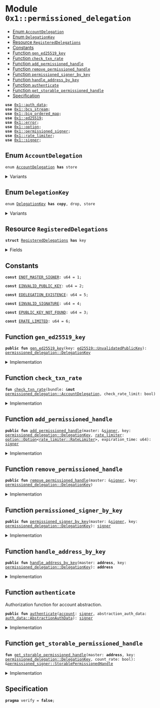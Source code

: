 
<a id="0x1_permissioned_delegation"></a>

# Module `0x1::permissioned_delegation`



-  [Enum `AccountDelegation`](#0x1_permissioned_delegation_AccountDelegation)
-  [Enum `DelegationKey`](#0x1_permissioned_delegation_DelegationKey)
-  [Resource `RegisteredDelegations`](#0x1_permissioned_delegation_RegisteredDelegations)
-  [Constants](#@Constants_0)
-  [Function `gen_ed25519_key`](#0x1_permissioned_delegation_gen_ed25519_key)
-  [Function `check_txn_rate`](#0x1_permissioned_delegation_check_txn_rate)
-  [Function `add_permissioned_handle`](#0x1_permissioned_delegation_add_permissioned_handle)
-  [Function `remove_permissioned_handle`](#0x1_permissioned_delegation_remove_permissioned_handle)
-  [Function `permissioned_signer_by_key`](#0x1_permissioned_delegation_permissioned_signer_by_key)
-  [Function `handle_address_by_key`](#0x1_permissioned_delegation_handle_address_by_key)
-  [Function `authenticate`](#0x1_permissioned_delegation_authenticate)
-  [Function `get_storable_permissioned_handle`](#0x1_permissioned_delegation_get_storable_permissioned_handle)
-  [Specification](#@Specification_1)


<pre><code><b>use</b> <a href="auth_data.md#0x1_auth_data">0x1::auth_data</a>;
<b>use</b> <a href="../../nabob-stdlib/doc/bcs_stream.md#0x1_bcs_stream">0x1::bcs_stream</a>;
<b>use</b> <a href="big_ordered_map.md#0x1_big_ordered_map">0x1::big_ordered_map</a>;
<b>use</b> <a href="../../nabob-stdlib/doc/ed25519.md#0x1_ed25519">0x1::ed25519</a>;
<b>use</b> <a href="../../move-stdlib/doc/error.md#0x1_error">0x1::error</a>;
<b>use</b> <a href="../../move-stdlib/doc/option.md#0x1_option">0x1::option</a>;
<b>use</b> <a href="permissioned_signer.md#0x1_permissioned_signer">0x1::permissioned_signer</a>;
<b>use</b> <a href="rate_limiter.md#0x1_rate_limiter">0x1::rate_limiter</a>;
<b>use</b> <a href="../../move-stdlib/doc/signer.md#0x1_signer">0x1::signer</a>;
</code></pre>



<a id="0x1_permissioned_delegation_AccountDelegation"></a>

## Enum `AccountDelegation`



<pre><code>enum <a href="permissioned_delegation.md#0x1_permissioned_delegation_AccountDelegation">AccountDelegation</a> <b>has</b> store
</code></pre>



<details>
<summary>Variants</summary>


<details>
<summary>V1</summary>


<details>
<summary>Fields</summary>


<dl>
<dt>
<code>handle: <a href="permissioned_signer.md#0x1_permissioned_signer_StorablePermissionedHandle">permissioned_signer::StorablePermissionedHandle</a></code>
</dt>
<dd>

</dd>
<dt>
<code><a href="rate_limiter.md#0x1_rate_limiter">rate_limiter</a>: <a href="../../move-stdlib/doc/option.md#0x1_option_Option">option::Option</a>&lt;<a href="rate_limiter.md#0x1_rate_limiter_RateLimiter">rate_limiter::RateLimiter</a>&gt;</code>
</dt>
<dd>

</dd>
</dl>


</details>

</details>

</details>

<a id="0x1_permissioned_delegation_DelegationKey"></a>

## Enum `DelegationKey`



<pre><code>enum <a href="permissioned_delegation.md#0x1_permissioned_delegation_DelegationKey">DelegationKey</a> <b>has</b> <b>copy</b>, drop, store
</code></pre>



<details>
<summary>Variants</summary>


<details>
<summary>Ed25519PublicKey</summary>


<details>
<summary>Fields</summary>


<dl>
<dt>
<code>0: <a href="../../nabob-stdlib/doc/ed25519.md#0x1_ed25519_UnvalidatedPublicKey">ed25519::UnvalidatedPublicKey</a></code>
</dt>
<dd>

</dd>
</dl>


</details>

</details>

</details>

<a id="0x1_permissioned_delegation_RegisteredDelegations"></a>

## Resource `RegisteredDelegations`



<pre><code><b>struct</b> <a href="permissioned_delegation.md#0x1_permissioned_delegation_RegisteredDelegations">RegisteredDelegations</a> <b>has</b> key
</code></pre>



<details>
<summary>Fields</summary>


<dl>
<dt>
<code>delegations: <a href="big_ordered_map.md#0x1_big_ordered_map_BigOrderedMap">big_ordered_map::BigOrderedMap</a>&lt;<a href="permissioned_delegation.md#0x1_permissioned_delegation_DelegationKey">permissioned_delegation::DelegationKey</a>, <a href="permissioned_delegation.md#0x1_permissioned_delegation_AccountDelegation">permissioned_delegation::AccountDelegation</a>&gt;</code>
</dt>
<dd>

</dd>
</dl>


</details>

<a id="@Constants_0"></a>

## Constants


<a id="0x1_permissioned_delegation_ENOT_MASTER_SIGNER"></a>



<pre><code><b>const</b> <a href="permissioned_delegation.md#0x1_permissioned_delegation_ENOT_MASTER_SIGNER">ENOT_MASTER_SIGNER</a>: u64 = 1;
</code></pre>



<a id="0x1_permissioned_delegation_EINVALID_PUBLIC_KEY"></a>



<pre><code><b>const</b> <a href="permissioned_delegation.md#0x1_permissioned_delegation_EINVALID_PUBLIC_KEY">EINVALID_PUBLIC_KEY</a>: u64 = 2;
</code></pre>



<a id="0x1_permissioned_delegation_EDELEGATION_EXISTENCE"></a>



<pre><code><b>const</b> <a href="permissioned_delegation.md#0x1_permissioned_delegation_EDELEGATION_EXISTENCE">EDELEGATION_EXISTENCE</a>: u64 = 5;
</code></pre>



<a id="0x1_permissioned_delegation_EINVALID_SIGNATURE"></a>



<pre><code><b>const</b> <a href="permissioned_delegation.md#0x1_permissioned_delegation_EINVALID_SIGNATURE">EINVALID_SIGNATURE</a>: u64 = 4;
</code></pre>



<a id="0x1_permissioned_delegation_EPUBLIC_KEY_NOT_FOUND"></a>



<pre><code><b>const</b> <a href="permissioned_delegation.md#0x1_permissioned_delegation_EPUBLIC_KEY_NOT_FOUND">EPUBLIC_KEY_NOT_FOUND</a>: u64 = 3;
</code></pre>



<a id="0x1_permissioned_delegation_ERATE_LIMITED"></a>



<pre><code><b>const</b> <a href="permissioned_delegation.md#0x1_permissioned_delegation_ERATE_LIMITED">ERATE_LIMITED</a>: u64 = 6;
</code></pre>



<a id="0x1_permissioned_delegation_gen_ed25519_key"></a>

## Function `gen_ed25519_key`



<pre><code><b>public</b> <b>fun</b> <a href="permissioned_delegation.md#0x1_permissioned_delegation_gen_ed25519_key">gen_ed25519_key</a>(key: <a href="../../nabob-stdlib/doc/ed25519.md#0x1_ed25519_UnvalidatedPublicKey">ed25519::UnvalidatedPublicKey</a>): <a href="permissioned_delegation.md#0x1_permissioned_delegation_DelegationKey">permissioned_delegation::DelegationKey</a>
</code></pre>



<details>
<summary>Implementation</summary>


<pre><code><b>public</b> <b>fun</b> <a href="permissioned_delegation.md#0x1_permissioned_delegation_gen_ed25519_key">gen_ed25519_key</a>(key: UnvalidatedPublicKey): <a href="permissioned_delegation.md#0x1_permissioned_delegation_DelegationKey">DelegationKey</a> {
    DelegationKey::Ed25519PublicKey(key)
}
</code></pre>



</details>

<a id="0x1_permissioned_delegation_check_txn_rate"></a>

## Function `check_txn_rate`



<pre><code><b>fun</b> <a href="permissioned_delegation.md#0x1_permissioned_delegation_check_txn_rate">check_txn_rate</a>(bundle: &<b>mut</b> <a href="permissioned_delegation.md#0x1_permissioned_delegation_AccountDelegation">permissioned_delegation::AccountDelegation</a>, check_rate_limit: bool)
</code></pre>



<details>
<summary>Implementation</summary>


<pre><code>inline <b>fun</b> <a href="permissioned_delegation.md#0x1_permissioned_delegation_check_txn_rate">check_txn_rate</a>(bundle: &<b>mut</b> <a href="permissioned_delegation.md#0x1_permissioned_delegation_AccountDelegation">AccountDelegation</a>, check_rate_limit: bool) {
    <b>let</b> token_bucket = &<b>mut</b> bundle.<a href="rate_limiter.md#0x1_rate_limiter">rate_limiter</a>;
    <b>if</b> (check_rate_limit && token_bucket.is_some()) {
        <b>assert</b>!(<a href="rate_limiter.md#0x1_rate_limiter_request">rate_limiter::request</a>(token_bucket.borrow_mut(), 1), std::error::permission_denied(<a href="permissioned_delegation.md#0x1_permissioned_delegation_ERATE_LIMITED">ERATE_LIMITED</a>));
    };
}
</code></pre>



</details>

<a id="0x1_permissioned_delegation_add_permissioned_handle"></a>

## Function `add_permissioned_handle`



<pre><code><b>public</b> <b>fun</b> <a href="permissioned_delegation.md#0x1_permissioned_delegation_add_permissioned_handle">add_permissioned_handle</a>(master: &<a href="../../move-stdlib/doc/signer.md#0x1_signer">signer</a>, key: <a href="permissioned_delegation.md#0x1_permissioned_delegation_DelegationKey">permissioned_delegation::DelegationKey</a>, <a href="rate_limiter.md#0x1_rate_limiter">rate_limiter</a>: <a href="../../move-stdlib/doc/option.md#0x1_option_Option">option::Option</a>&lt;<a href="rate_limiter.md#0x1_rate_limiter_RateLimiter">rate_limiter::RateLimiter</a>&gt;, expiration_time: u64): <a href="../../move-stdlib/doc/signer.md#0x1_signer">signer</a>
</code></pre>



<details>
<summary>Implementation</summary>


<pre><code><b>public</b> <b>fun</b> <a href="permissioned_delegation.md#0x1_permissioned_delegation_add_permissioned_handle">add_permissioned_handle</a>(
    master: &<a href="../../move-stdlib/doc/signer.md#0x1_signer">signer</a>,
    key: <a href="permissioned_delegation.md#0x1_permissioned_delegation_DelegationKey">DelegationKey</a>,
    <a href="rate_limiter.md#0x1_rate_limiter">rate_limiter</a>: Option&lt;RateLimiter&gt;,
    expiration_time: u64,
): <a href="../../move-stdlib/doc/signer.md#0x1_signer">signer</a> <b>acquires</b> <a href="permissioned_delegation.md#0x1_permissioned_delegation_RegisteredDelegations">RegisteredDelegations</a> {
    <b>assert</b>!(!is_permissioned_signer(master), <a href="../../move-stdlib/doc/error.md#0x1_error_permission_denied">error::permission_denied</a>(<a href="permissioned_delegation.md#0x1_permissioned_delegation_ENOT_MASTER_SIGNER">ENOT_MASTER_SIGNER</a>));
    <b>let</b> addr = <a href="../../move-stdlib/doc/signer.md#0x1_signer_address_of">signer::address_of</a>(master);
    <b>if</b> (!<b>exists</b>&lt;<a href="permissioned_delegation.md#0x1_permissioned_delegation_RegisteredDelegations">RegisteredDelegations</a>&gt;(addr)) {
        <b>move_to</b>(master, <a href="permissioned_delegation.md#0x1_permissioned_delegation_RegisteredDelegations">RegisteredDelegations</a> {
            delegations: <a href="big_ordered_map.md#0x1_big_ordered_map_new_with_config">big_ordered_map::new_with_config</a>(50, 20, <b>false</b>)
        });
    };
    <b>let</b> handles = &<b>mut</b> <b>borrow_global_mut</b>&lt;<a href="permissioned_delegation.md#0x1_permissioned_delegation_RegisteredDelegations">RegisteredDelegations</a>&gt;(addr).delegations;
    <b>assert</b>!(!handles.contains(&key), <a href="../../move-stdlib/doc/error.md#0x1_error_already_exists">error::already_exists</a>(<a href="permissioned_delegation.md#0x1_permissioned_delegation_EDELEGATION_EXISTENCE">EDELEGATION_EXISTENCE</a>));
    <b>let</b> handle = <a href="permissioned_signer.md#0x1_permissioned_signer_create_storable_permissioned_handle">permissioned_signer::create_storable_permissioned_handle</a>(master, expiration_time);
    <b>let</b> <a href="permissioned_signer.md#0x1_permissioned_signer">permissioned_signer</a> = <a href="permissioned_signer.md#0x1_permissioned_signer_signer_from_storable_permissioned_handle">permissioned_signer::signer_from_storable_permissioned_handle</a>(&handle);
    handles.add(key, AccountDelegation::V1 { handle, <a href="rate_limiter.md#0x1_rate_limiter">rate_limiter</a> });
    <a href="permissioned_signer.md#0x1_permissioned_signer">permissioned_signer</a>
}
</code></pre>



</details>

<a id="0x1_permissioned_delegation_remove_permissioned_handle"></a>

## Function `remove_permissioned_handle`



<pre><code><b>public</b> <b>fun</b> <a href="permissioned_delegation.md#0x1_permissioned_delegation_remove_permissioned_handle">remove_permissioned_handle</a>(master: &<a href="../../move-stdlib/doc/signer.md#0x1_signer">signer</a>, key: <a href="permissioned_delegation.md#0x1_permissioned_delegation_DelegationKey">permissioned_delegation::DelegationKey</a>)
</code></pre>



<details>
<summary>Implementation</summary>


<pre><code><b>public</b> <b>fun</b> <a href="permissioned_delegation.md#0x1_permissioned_delegation_remove_permissioned_handle">remove_permissioned_handle</a>(
    master: &<a href="../../move-stdlib/doc/signer.md#0x1_signer">signer</a>,
    key: <a href="permissioned_delegation.md#0x1_permissioned_delegation_DelegationKey">DelegationKey</a>,
) <b>acquires</b> <a href="permissioned_delegation.md#0x1_permissioned_delegation_RegisteredDelegations">RegisteredDelegations</a> {
    <b>assert</b>!(!is_permissioned_signer(master), <a href="../../move-stdlib/doc/error.md#0x1_error_permission_denied">error::permission_denied</a>(<a href="permissioned_delegation.md#0x1_permissioned_delegation_ENOT_MASTER_SIGNER">ENOT_MASTER_SIGNER</a>));
    <b>let</b> addr = <a href="../../move-stdlib/doc/signer.md#0x1_signer_address_of">signer::address_of</a>(master);
    <b>let</b> delegations = &<b>mut</b> <b>borrow_global_mut</b>&lt;<a href="permissioned_delegation.md#0x1_permissioned_delegation_RegisteredDelegations">RegisteredDelegations</a>&gt;(addr).delegations;
    <b>assert</b>!(delegations.contains(&key), <a href="../../move-stdlib/doc/error.md#0x1_error_not_found">error::not_found</a>(<a href="permissioned_delegation.md#0x1_permissioned_delegation_EDELEGATION_EXISTENCE">EDELEGATION_EXISTENCE</a>));
    <b>let</b> delegation = delegations.remove(&key);
    match (delegation) {
        AccountDelegation::V1 { handle, <a href="rate_limiter.md#0x1_rate_limiter">rate_limiter</a>: _ } =&gt; {
            <a href="permissioned_signer.md#0x1_permissioned_signer_destroy_storable_permissioned_handle">permissioned_signer::destroy_storable_permissioned_handle</a>(handle);
        }
    };
}
</code></pre>



</details>

<a id="0x1_permissioned_delegation_permissioned_signer_by_key"></a>

## Function `permissioned_signer_by_key`



<pre><code><b>public</b> <b>fun</b> <a href="permissioned_delegation.md#0x1_permissioned_delegation_permissioned_signer_by_key">permissioned_signer_by_key</a>(master: &<a href="../../move-stdlib/doc/signer.md#0x1_signer">signer</a>, key: <a href="permissioned_delegation.md#0x1_permissioned_delegation_DelegationKey">permissioned_delegation::DelegationKey</a>): <a href="../../move-stdlib/doc/signer.md#0x1_signer">signer</a>
</code></pre>



<details>
<summary>Implementation</summary>


<pre><code><b>public</b> <b>fun</b> <a href="permissioned_delegation.md#0x1_permissioned_delegation_permissioned_signer_by_key">permissioned_signer_by_key</a>(
    master: &<a href="../../move-stdlib/doc/signer.md#0x1_signer">signer</a>,
    key: <a href="permissioned_delegation.md#0x1_permissioned_delegation_DelegationKey">DelegationKey</a>,
): <a href="../../move-stdlib/doc/signer.md#0x1_signer">signer</a> <b>acquires</b> <a href="permissioned_delegation.md#0x1_permissioned_delegation_RegisteredDelegations">RegisteredDelegations</a> {
    <b>assert</b>!(!is_permissioned_signer(master), <a href="../../move-stdlib/doc/error.md#0x1_error_permission_denied">error::permission_denied</a>(<a href="permissioned_delegation.md#0x1_permissioned_delegation_ENOT_MASTER_SIGNER">ENOT_MASTER_SIGNER</a>));
    <b>let</b> addr = <a href="../../move-stdlib/doc/signer.md#0x1_signer_address_of">signer::address_of</a>(master);
    <b>let</b> handle = <a href="permissioned_delegation.md#0x1_permissioned_delegation_get_storable_permissioned_handle">get_storable_permissioned_handle</a>(addr, key, <b>false</b>);
    <a href="permissioned_signer.md#0x1_permissioned_signer_signer_from_storable_permissioned_handle">permissioned_signer::signer_from_storable_permissioned_handle</a>(handle)
}
</code></pre>



</details>

<a id="0x1_permissioned_delegation_handle_address_by_key"></a>

## Function `handle_address_by_key`



<pre><code><b>public</b> <b>fun</b> <a href="permissioned_delegation.md#0x1_permissioned_delegation_handle_address_by_key">handle_address_by_key</a>(master: <b>address</b>, key: <a href="permissioned_delegation.md#0x1_permissioned_delegation_DelegationKey">permissioned_delegation::DelegationKey</a>): <b>address</b>
</code></pre>



<details>
<summary>Implementation</summary>


<pre><code><b>public</b> <b>fun</b> <a href="permissioned_delegation.md#0x1_permissioned_delegation_handle_address_by_key">handle_address_by_key</a>(master: <b>address</b>, key: <a href="permissioned_delegation.md#0x1_permissioned_delegation_DelegationKey">DelegationKey</a>): <b>address</b> <b>acquires</b> <a href="permissioned_delegation.md#0x1_permissioned_delegation_RegisteredDelegations">RegisteredDelegations</a> {
    <b>let</b> handle = <a href="permissioned_delegation.md#0x1_permissioned_delegation_get_storable_permissioned_handle">get_storable_permissioned_handle</a>(master, key, <b>false</b>);
    <a href="permissioned_signer.md#0x1_permissioned_signer_permissions_storage_address">permissioned_signer::permissions_storage_address</a>(handle)
}
</code></pre>



</details>

<a id="0x1_permissioned_delegation_authenticate"></a>

## Function `authenticate`

Authorization function for account abstraction.


<pre><code><b>public</b> <b>fun</b> <a href="permissioned_delegation.md#0x1_permissioned_delegation_authenticate">authenticate</a>(<a href="account.md#0x1_account">account</a>: <a href="../../move-stdlib/doc/signer.md#0x1_signer">signer</a>, abstraction_auth_data: <a href="auth_data.md#0x1_auth_data_AbstractionAuthData">auth_data::AbstractionAuthData</a>): <a href="../../move-stdlib/doc/signer.md#0x1_signer">signer</a>
</code></pre>



<details>
<summary>Implementation</summary>


<pre><code><b>public</b> <b>fun</b> <a href="permissioned_delegation.md#0x1_permissioned_delegation_authenticate">authenticate</a>(
    <a href="account.md#0x1_account">account</a>: <a href="../../move-stdlib/doc/signer.md#0x1_signer">signer</a>,
    abstraction_auth_data: AbstractionAuthData
): <a href="../../move-stdlib/doc/signer.md#0x1_signer">signer</a> <b>acquires</b> <a href="permissioned_delegation.md#0x1_permissioned_delegation_RegisteredDelegations">RegisteredDelegations</a> {
    <b>let</b> addr = <a href="../../move-stdlib/doc/signer.md#0x1_signer_address_of">signer::address_of</a>(&<a href="account.md#0x1_account">account</a>);
    <b>let</b> stream = <a href="../../nabob-stdlib/doc/bcs_stream.md#0x1_bcs_stream_new">bcs_stream::new</a>(*<a href="auth_data.md#0x1_auth_data_authenticator">auth_data::authenticator</a>(&abstraction_auth_data));
    <b>let</b> public_key = new_unvalidated_public_key_from_bytes(
        <a href="../../nabob-stdlib/doc/bcs_stream.md#0x1_bcs_stream_deserialize_vector">bcs_stream::deserialize_vector</a>&lt;u8&gt;(&<b>mut</b> stream, |x| deserialize_u8(x))
    );
    <b>let</b> signature = new_signature_from_bytes(
        <a href="../../nabob-stdlib/doc/bcs_stream.md#0x1_bcs_stream_deserialize_vector">bcs_stream::deserialize_vector</a>&lt;u8&gt;(&<b>mut</b> stream, |x| deserialize_u8(x))
    );
    <b>assert</b>!(
        <a href="../../nabob-stdlib/doc/ed25519.md#0x1_ed25519_signature_verify_strict">ed25519::signature_verify_strict</a>(
            &signature,
            &public_key,
            *<a href="auth_data.md#0x1_auth_data_digest">auth_data::digest</a>(&abstraction_auth_data),
        ),
        <a href="../../move-stdlib/doc/error.md#0x1_error_permission_denied">error::permission_denied</a>(<a href="permissioned_delegation.md#0x1_permissioned_delegation_EINVALID_SIGNATURE">EINVALID_SIGNATURE</a>)
    );
    <b>let</b> handle = <a href="permissioned_delegation.md#0x1_permissioned_delegation_get_storable_permissioned_handle">get_storable_permissioned_handle</a>(addr, DelegationKey::Ed25519PublicKey(public_key), <b>true</b>);
    <a href="permissioned_signer.md#0x1_permissioned_signer_signer_from_storable_permissioned_handle">permissioned_signer::signer_from_storable_permissioned_handle</a>(handle)
}
</code></pre>



</details>

<a id="0x1_permissioned_delegation_get_storable_permissioned_handle"></a>

## Function `get_storable_permissioned_handle`



<pre><code><b>fun</b> <a href="permissioned_delegation.md#0x1_permissioned_delegation_get_storable_permissioned_handle">get_storable_permissioned_handle</a>(master: <b>address</b>, key: <a href="permissioned_delegation.md#0x1_permissioned_delegation_DelegationKey">permissioned_delegation::DelegationKey</a>, count_rate: bool): &<a href="permissioned_signer.md#0x1_permissioned_signer_StorablePermissionedHandle">permissioned_signer::StorablePermissionedHandle</a>
</code></pre>



<details>
<summary>Implementation</summary>


<pre><code>inline <b>fun</b> <a href="permissioned_delegation.md#0x1_permissioned_delegation_get_storable_permissioned_handle">get_storable_permissioned_handle</a>(
    master: <b>address</b>,
    key: <a href="permissioned_delegation.md#0x1_permissioned_delegation_DelegationKey">DelegationKey</a>,
    count_rate: bool
): &StorablePermissionedHandle {
    <b>if</b> (<b>exists</b>&lt;<a href="permissioned_delegation.md#0x1_permissioned_delegation_RegisteredDelegations">RegisteredDelegations</a>&gt;(master)) {
        <b>let</b> delegations = &<b>mut</b> <b>borrow_global_mut</b>&lt;<a href="permissioned_delegation.md#0x1_permissioned_delegation_RegisteredDelegations">RegisteredDelegations</a>&gt;(master).delegations;
        <b>if</b> (delegations.contains(&key)) {
            <b>let</b> delegation = delegations.remove(&key);
            <a href="permissioned_delegation.md#0x1_permissioned_delegation_check_txn_rate">check_txn_rate</a>(&<b>mut</b> delegation, count_rate);
            delegations.add(key, delegation);
            &delegations.borrow(&key).handle
        } <b>else</b> {
            <b>abort</b> <a href="../../move-stdlib/doc/error.md#0x1_error_permission_denied">error::permission_denied</a>(<a href="permissioned_delegation.md#0x1_permissioned_delegation_EINVALID_SIGNATURE">EINVALID_SIGNATURE</a>)
        }
    } <b>else</b> {
        <b>abort</b> <a href="../../move-stdlib/doc/error.md#0x1_error_permission_denied">error::permission_denied</a>(<a href="permissioned_delegation.md#0x1_permissioned_delegation_EINVALID_SIGNATURE">EINVALID_SIGNATURE</a>)
    }
}
</code></pre>



</details>

<a id="@Specification_1"></a>

## Specification



<pre><code><b>pragma</b> verify = <b>false</b>;
</code></pre>


[move-book]: https://nabob.dev/move/book/SUMMARY
